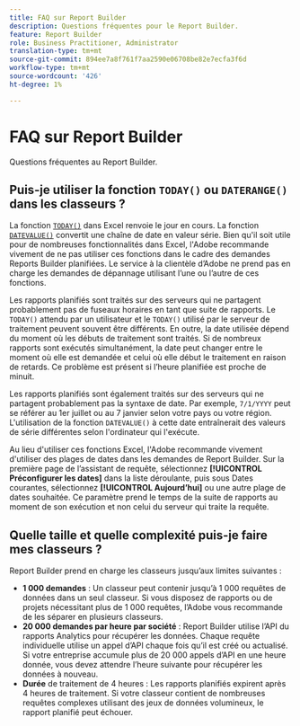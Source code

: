 ```yaml
---
title: FAQ sur Report Builder
description: Questions fréquentes pour le Report Builder.
feature: Report Builder
role: Business Practitioner, Administrator
translation-type: tm+mt
source-git-commit: 894ee7a8f761f7aa2590e06708be82e7ecfa3f6d
workflow-type: tm+mt
source-wordcount: '426'
ht-degree: 1%

---
```



# FAQ sur Report Builder

Questions fréquentes au Report Builder.

## Puis-je utiliser la fonction `TODAY()` ou `DATERANGE()` dans les classeurs ?

La fonction [`TODAY()`](https://support.microsoft.com/en-us/office/today-function-5eb3078d-a82c-4736-8930-2f51a028fdd9) dans Excel renvoie le jour en cours. La fonction [`DATEVALUE()`](https://support.microsoft.com/en-us/office/datevalue-function-df8b07d4-7761-4a93-bc33-b7471bbff252) convertit une chaîne de date en valeur série. Bien qu&#39;il soit utile pour de nombreuses fonctionnalités dans Excel, l&#39;Adobe recommande vivement de ne pas utiliser ces fonctions dans le cadre des demandes Reports Builder planifiées. Le service à la clientèle d’Adobe ne prend pas en charge les demandes de dépannage utilisant l’une ou l’autre de ces fonctions.

Les rapports planifiés sont traités sur des serveurs qui ne partagent probablement pas de fuseaux horaires en tant que suite de rapports. Le `TODAY()` attendu par un utilisateur et le `TODAY()` utilisé par le serveur de traitement peuvent souvent être différents. En outre, la date utilisée dépend du moment où les débuts de traitement sont traités. Si de nombreux rapports sont exécutés simultanément, la date peut changer entre le moment où elle est demandée et celui où elle début le traitement en raison de retards. Ce problème est présent si l’heure planifiée est proche de minuit.

Les rapports planifiés sont également traités sur des serveurs qui ne partagent probablement pas la syntaxe de date. Par exemple, `7/1/YYYY` peut se référer au 1er juillet ou au 7 janvier selon votre pays ou votre région. L&#39;utilisation de la fonction `DATEVALUE()` à cette date entraînerait des valeurs de série différentes selon l&#39;ordinateur qui l&#39;exécute.

Au lieu d&#39;utiliser ces fonctions Excel, l&#39;Adobe recommande vivement d&#39;utiliser des plages de dates dans les demandes de Report Builder. Sur la première page de l’assistant de requête, sélectionnez **[!UICONTROL Préconfigurer les dates]** dans la liste déroulante, puis sous Dates courantes, sélectionnez **[!UICONTROL Aujourd’hui]** ou une autre plage de dates souhaitée. Ce paramètre prend le temps de la suite de rapports au moment de son exécution et non celui du serveur qui traite la requête.

## Quelle taille et quelle complexité puis-je faire mes classeurs ?

Report Builder prend en charge les classeurs jusqu’aux limites suivantes :

* **1 000 demandes** : Un classeur peut contenir jusqu’à 1 000 requêtes de données dans un seul classeur. Si vous disposez de rapports ou de projets nécessitant plus de 1 000 requêtes, l’Adobe vous recommande de les séparer en plusieurs classeurs.
* **20 000 demandes par heure par société** : Report Builder utilise l’API du rapports Analytics pour récupérer les données. Chaque requête individuelle utilise un appel d’API chaque fois qu’il est créé ou actualisé. Si votre entreprise accumule plus de 20 000 appels d’API en une heure donnée, vous devez attendre l’heure suivante pour récupérer les données à nouveau.
* **Durée** de traitement de 4 heures : Les rapports planifiés expirent après 4 heures de traitement. Si votre classeur contient de nombreuses requêtes complexes utilisant des jeux de données volumineux, le rapport planifié peut échouer.
